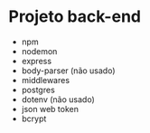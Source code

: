 # Projeto back-end

- npm
- nodemon
- express
- body-parser (não usado)
- middlewares
- postgres
- dotenv (não usado)
- json web token
- bcrypt
